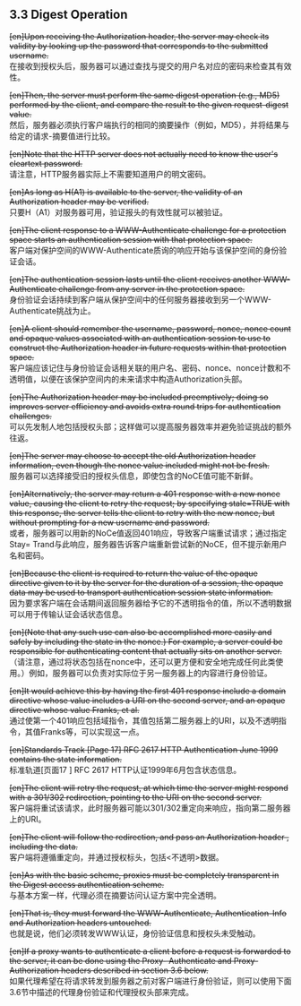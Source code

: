## 3.3 Digest Operation  

~~[en]Upon receiving the Authorization header, the server may check its validity by looking up the password that corresponds to the submitted username.~~  
在接收到授权头后，服务器可以通过查找与提交的用户名对应的密码来检查其有效性。  

~~[en]Then, the server must perform the same digest operation (e.g., MD5) performed by the client, and compare the result to the given request-digest value.~~  
然后，服务器必须执行客户端执行的相同的摘要操作（例如，MD5），并将结果与给定的请求-摘要值进行比较。  

~~[en]Note that the HTTP server does not actually need to know the user's cleartext password.~~  
请注意，HTTP服务器实际上不需要知道用户的明文密码。  

~~[en]As long as H(A1) is available to the server, the validity of an Authorization header may be verified.~~  
只要H（A1）对服务器可用，验证报头的有效性就可以被验证。  

~~[en]The client response to a WWW-Authenticate challenge for a protection space starts an authentication session with that protection space.~~  
客户端对保护空间的WWW-Authenticate质询的响应开始与该保护空间的身份验证会话。  

~~[en]The authentication session lasts until the client receives another WWW-Authenticate challenge from any server in the protection space.~~  
身份验证会话持续到客户端从保护空间中的任何服务器接收到另一个WWW-Authenticate挑战为止。  

~~[en]A client should remember the username, password, nonce, nonce count and opaque values associated with an authentication session to use to construct the Authorization header in future requests within that protection space.~~  
客户端应该记住与身份验证会话相关联的用户名、密码、nonce、nonce计数和不透明值，以便在该保护空间内的未来请求中构造Authorization头部。  

~~[en]The Authorization header may be included preemptively; doing so improves server efficiency and avoids extra round trips for authentication challenges.~~  
可以先发制人地包括授权头部；这样做可以提高服务器效率并避免验证挑战的额外往返。  

~~[en]The server may choose to accept the old Authorization header information, even though the nonce value included might not be fresh.~~  
服务器可以选择接受旧的授权头信息，即使包含的NoCE值可能不新鲜。  

~~[en]Alternatively, the server may return a 401 response with a new nonce value, causing the client to retry the request; by specifying stale=TRUE with this response, the server tells the client to retry with the new nonce, but without prompting for a new username and password.~~  
或者，服务器可以用新的NoCe值返回401响应，导致客户端重试请求；通过指定Stay= Trand与此响应，服务器告诉客户端重新尝试新的NoCE，但不提示新用户名和密码。  

~~[en]Because the client is required to return the value of the opaque directive given to it by the server for the duration of a session, the opaque data may be used to transport authentication session state information.~~  
因为要求客户端在会话期间返回服务器给予它的不透明指令的值，所以不透明数据可以用于传输认证会话状态信息。  

~~[en](Note that any such use can also be accomplished more easily and safely by including the state in the nonce.) For example, a server could be responsible for authenticating content that actually sits on another server.~~  
（请注意，通过将状态包括在nonce中，还可以更方便和安全地完成任何此类使用。）例如，服务器可以负责对实际位于另一服务器上的内容进行身份验证。  

~~[en]It would achieve this by having the first 401 response include a domain directive whose value includes a URI on the second server, and an opaque directive whose value Franks, et al.~~  
通过使第一个401响应包括域指令，其值包括第二服务器上的URI，以及不透明指令，其值Franks等，可以实现这一点。  

~~[en]Standards Track [Page 17] RFC 2617 HTTP Authentication June 1999 contains the state information.~~  
标准轨道[页面17 ] RFC 2617 HTTP认证1999年6月包含状态信息。  

~~[en]The client will retry the request, at which time the server might respond with a 301/302 redirection, pointing to the URI on the second server.~~  
客户端将重试该请求，此时服务器可能以301/302重定向来响应，指向第二服务器上的URI。  

~~[en]The client will follow the redirection, and pass an Authorization header , including the <opaque> data.~~  
客户端将遵循重定向，并通过授权标头，包括<不透明>数据。  

~~[en]As with the basic scheme, proxies must be completely transparent in the Digest access authentication scheme.~~  
与基本方案一样，代理必须在摘要访问认证方案中完全透明。  

~~[en]That is, they must forward the WWW-Authenticate, Authentication-Info and Authorization headers untouched.~~  
也就是说，他们必须转发WWW认证，身份验证信息和授权头未受触动。  

~~[en]If a proxy wants to authenticate a client before a request is forwarded to the server, it can be done using the Proxy- Authenticate and Proxy-Authorization headers described in section 3.6 below.~~  
如果代理希望在将请求转发到服务器之前对客户端进行身份验证，则可以使用下面3.6节中描述的代理身份验证和代理授权头部来完成。  



